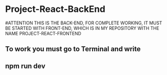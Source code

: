 # Project-React-BackEnd
#ATTENTION THIS IS THE BACK-END, FOR COMPLETE WORKING, IT MUST BE STARTED WITH FRONT-END, WHICH IS IN MY REPOSITORY WITH THE NAME PROJECT-REACT-FRONTEND
## To work you must go to Terminal and write

## npm run dev
